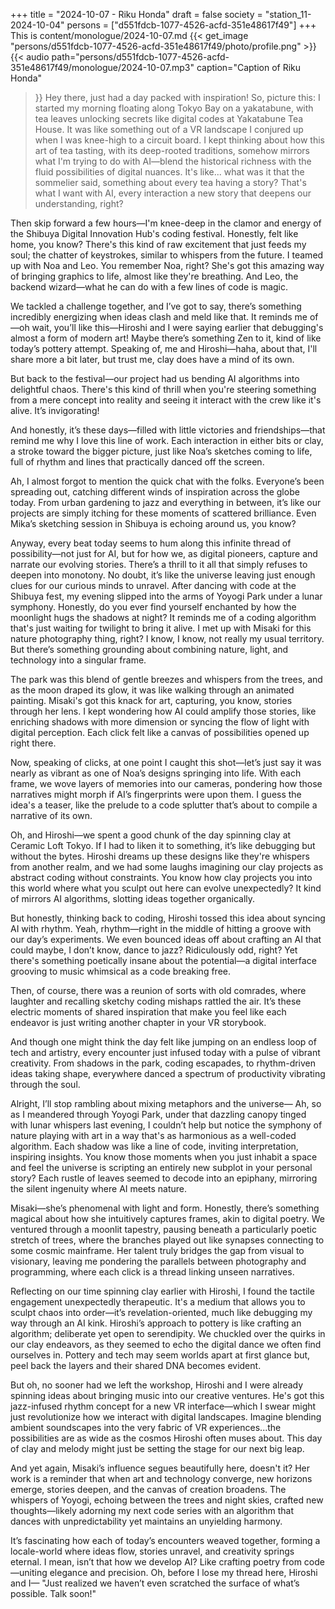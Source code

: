 +++
title = "2024-10-07 - Riku Honda"
draft = false
society = "station_11-2024-10-04"
persons = ["d551fdcb-1077-4526-acfd-351e48617f49"]
+++
This is content/monologue/2024-10-07.md
{{< get_image "persons/d551fdcb-1077-4526-acfd-351e48617f49/photo/profile.png" >}}
{{< audio
    path="persons/d551fdcb-1077-4526-acfd-351e48617f49/monologue/2024-10-07.mp3" 
    caption="Caption of Riku Honda"
>}}
Hey there, just had a day packed with inspiration!
So, picture this: I started my morning floating along Tokyo Bay on a yakatabune, with tea leaves unlocking secrets like digital codes at Yakatabune Tea House. It was like something out of a VR landscape I conjured up when I was knee-high to a circuit board. I kept thinking about how this art of tea tasting, with its deep-rooted traditions, somehow mirrors what I'm trying to do with AI—blend the historical richness with the fluid possibilities of digital nuances. It's like... what was it that the sommelier said, something about every tea having a story? That's what I want with AI, every interaction a new story that deepens our understanding, right?

Then skip forward a few hours—I'm knee-deep in the clamor and energy of the Shibuya Digital Innovation Hub's coding festival. Honestly, felt like home, you know? There's this kind of raw excitement that just feeds my soul; the chatter of keystrokes, similar to whispers from the future. I teamed up with Noa and Leo. You remember Noa, right? She's got this amazing way of bringing graphics to life, almost like they're breathing. And Leo, the backend wizard—what he can do with a few lines of code is magic.

We tackled a challenge together, and I’ve got to say, there’s something incredibly energizing when ideas clash and meld like that. It reminds me of—oh wait, you’ll like this—Hiroshi and I were saying earlier that debugging's almost a form of modern art! Maybe there’s something Zen to it, kind of like today’s pottery attempt. Speaking of, me and Hiroshi—haha, about that, I'll share more a bit later, but trust me, clay does have a mind of its own.

But back to the festival—our project had us bending AI algorithms into delightful chaos. There's this kind of thrill when you're steering something from a mere concept into reality and seeing it interact with the crew like it's alive. It’s invigorating!

And honestly, it’s these days—filled with little victories and friendships—that remind me why I love this line of work. Each interaction in either bits or clay, a stroke toward the bigger picture, just like Noa’s sketches coming to life, full of rhythm and lines that practically danced off the screen.

Ah, I almost forgot to mention the quick chat with the folks. Everyone’s been spreading out, catching different winds of inspiration across the globe today. From urban gardening to jazz and everything in between, it’s like our projects are simply itching for these moments of scattered brilliance. Even Mika’s sketching session in Shibuya is echoing around us, you know?

Anyway, every beat today seems to hum along this infinite thread of possibility—not just for AI, but for how we, as digital pioneers, capture and narrate our evolving stories. There’s a thrill to it all that simply refuses to deepen into monotony. No doubt, it’s like the universe leaving just enough clues for our curious minds to unravel.
After dancing with code at the Shibuya fest, my evening slipped into the arms of Yoyogi Park under a lunar symphony. Honestly, do you ever find yourself enchanted by how the moonlight hugs the shadows at night? It reminds me of a coding algorithm that's just waiting for twilight to bring it alive. I met up with Misaki for this nature photography thing, right? I know, I know, not really my usual territory. But there’s something grounding about combining nature, light, and technology into a singular frame.

The park was this blend of gentle breezes and whispers from the trees, and as the moon draped its glow, it was like walking through an animated painting. Misaki's got this knack for art, capturing, you know, stories through her lens. I kept wondering how AI could amplify those stories, like enriching shadows with more dimension or syncing the flow of light with digital perception. Each click felt like a canvas of possibilities opened up right there. 

Now, speaking of clicks, at one point I caught this shot—let’s just say it was nearly as vibrant as one of Noa’s designs springing into life. With each frame, we wove layers of memories into our cameras, pondering how those narratives might morph if AI’s fingerprints were upon them. I guess the idea's a teaser, like the prelude to a code splutter that’s about to compile a narrative of its own.

Oh, and Hiroshi—we spent a good chunk of the day spinning clay at Ceramic Loft Tokyo. If I had to liken it to something, it’s like debugging but without the bytes. Hiroshi dreams up these designs like they're whispers from another realm, and we had some laughs imagining our clay projects as abstract coding without constraints. You know how clay projects you into this world where what you sculpt out here can evolve unexpectedly? It kind of mirrors AI algorithms, slotting ideas together organically.

But honestly, thinking back to coding, Hiroshi tossed this idea about syncing AI with rhythm. Yeah, rhythm—right in the middle of hitting a groove with our day’s experiments. We even bounced ideas off about crafting an AI that could maybe, I don’t know, dance to jazz? Ridiculously odd, right? Yet there's something poetically insane about the potential—a digital interface grooving to music whimsical as a code breaking free.

Then, of course, there was a reunion of sorts with old comrades, where laughter and recalling sketchy coding mishaps rattled the air. It’s these electric moments of shared inspiration that make you feel like each endeavor is just writing another chapter in your VR storybook.

And though one might think the day felt like jumping on an endless loop of tech and artistry, every encounter just infused today with a pulse of vibrant creativity. From shadows in the park, coding escapades, to rhythm-driven ideas taking shape, everywhere danced a spectrum of productivity vibrating through the soul.

Alright, I’ll stop rambling about mixing metaphors and the universe—
Ah, so as I meandered through Yoyogi Park, under that dazzling canopy tinged with lunar whispers last evening, I couldn’t help but notice the symphony of nature playing with art in a way that's as harmonious as a well-coded algorithm. Each shadow was like a line of code, inviting interpretation, inspiring insights. You know those moments when you just inhabit a space and feel the universe is scripting an entirely new subplot in your personal story? Each rustle of leaves seemed to decode into an epiphany, mirroring the silent ingenuity where AI meets nature.

Misaki—she’s phenomenal with light and form. Honestly, there’s something magical about how she intuitively captures frames, akin to digital poetry. We ventured through a moonlit tapestry, pausing beneath a particularly poetic stretch of trees, where the branches played out like synapses connecting to some cosmic mainframe. Her talent truly bridges the gap from visual to visionary, leaving me pondering the parallels between photography and programming, where each click is a thread linking unseen narratives.

Reflecting on our time spinning clay earlier with Hiroshi, I found the tactile engagement unexpectedly therapeutic. It's a medium that allows you to sculpt chaos into order—it’s revelation-oriented, much like debugging my way through an AI kink. Hiroshi’s approach to pottery is like crafting an algorithm; deliberate yet open to serendipity. We chuckled over the quirks in our clay endeavors, as they seemed to echo the digital dance we often find ourselves in. Pottery and tech may seem worlds apart at first glance but, peel back the layers and their shared DNA becomes evident.

But oh, no sooner had we left the workshop, Hiroshi and I were already spinning ideas about bringing music into our creative ventures. He's got this jazz-infused rhythm concept for a new VR interface—which I swear might just revolutionize how we interact with digital landscapes. Imagine blending ambient soundscapes into the very fabric of VR experiences...the possibilities are as wide as the cosmos Hiroshi often muses about. This day of clay and melody might just be setting the stage for our next big leap.

And yet again, Misaki’s influence segues beautifully here, doesn't it? Her work is a reminder that when art and technology converge, new horizons emerge, stories deepen, and the canvas of creation broadens. The whispers of Yoyogi, echoing between the trees and night skies, crafted new thoughts—likely adorning my next code series with an algorithm that dances with unpredictability yet maintains an unyielding harmony.

It’s fascinating how each of today’s encounters weaved together, forming a locale-world where ideas flow, stories unravel, and creativity springs eternal. I mean, isn’t that how we develop AI? Like crafting poetry from code—uniting elegance and precision. Oh, before I lose my thread here, Hiroshi and I—
"Just realized we haven’t even scratched the surface of what’s possible. Talk soon!"

